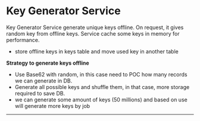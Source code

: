 # Key Generator  Service
Key Generator Service generate unique keys offline. On request, it gives random key from  offline keys.
Service cache some keys in memory for performance.  

- store offline keys in keys table and move used key in another table 


**Strategy to generate keys offline**
- Use Base62 with random, in this case need to POC how many records we can generate in DB.
- Generate all possible keys and shuffle them, in that case, more storage required to save DB.
- we can generate some amount of keys (50 millions) and based on use will generate more keys by job  
---

